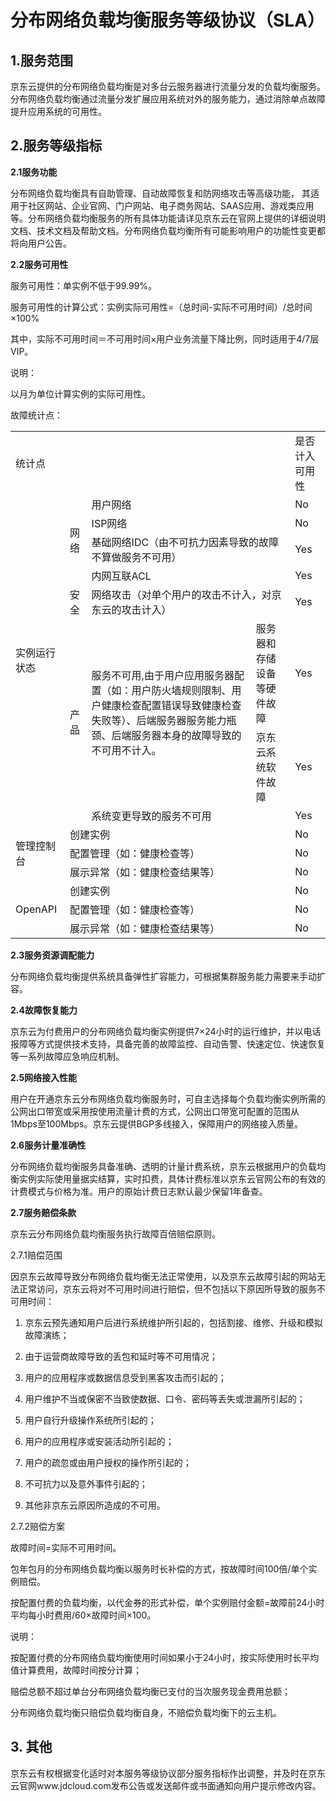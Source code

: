 # 分布网络负载均衡服务等级协议（SLA）

## 1.服务范围 ##

京东云提供的分布网络负载均衡是对多台云服务器进行流量分发的负载均衡服务。分布网络负载均衡通过流量分发扩展应用系统对外的服务能力，通过消除单点故障提升应用系统的可用性。

## 2.服务等级指标 ##
**2.1服务功能**

分布网络负载均衡具有自助管理、自动故障恢复和防网络攻击等高级功能， 其适用于社区网站、企业官网、门户网站、电子商务网站、SAAS应用、游戏类应用等。分布网络负载均衡服务的所有具体功能请详见京东云在官网上提供的详细说明文档、技术文档及帮助文档。分布网络负载均衡所有可能影响用户的功能性变更都将向用户公告。

**2.2服务可用性**

服务可用性：单实例不低于99.99%。

服务可用性的计算公式：实例实际可用性=（总时间-实际不可用时间）/总时间×100%

其中，实际不可用时间＝不可用时间×用户业务流量下降比例，同时适用于4/7层VIP。

说明：

以月为单位计算实例的实际可用性。

故障统计点：

<table>
   <tr>
      <td colspan="5">统计点</td>
      <td>是否计入可用性</td>
   </tr>
   <tr>
      <td rowspan="8">实例运行状态</td>
      <td rowspan="4">网络</td>
      <td colspan="3">用户网络</td>
      <td>No</td>
   </tr>
   <tr>
      <td colspan="3">ISP网络</td>
      <td>No</td>
   </tr>
   <tr>
      <td colspan="3">基础网络IDC（由不可抗力因素导致的故障不算做服务不可用）</td>
      <td>Yes</td>
   </tr>
   <tr>
      <td colspan="3">内网互联ACL</td>
      <td>Yes</td>
   </tr>
   <tr>
      <td>安全</td>
      <td colspan="3">网络攻击（对单个用户的攻击不计入，对京东云的攻击计入）</td>
      <td>Yes</td>
   </tr>
   <tr>
      <td rowspan="3">产品</td>
      <td rowspan="2">服务不可用,由于用户应用服务器配置（如：用户防火墙规则限制、用户健康检查配置错误导致健康检查失败等）、后端服务器服务能力瓶颈、后端服务器本身的故障导致的不可用不计入。</td>
      <td colspan="2">服务器和存储设备等硬件故障</td>
      <td>Yes</td>
   </tr>
   <tr>
      <td colspan="2">京东云系统软件故障</td>
      <td>Yes</td>
   </tr>
   <tr>
      <td colspan="3">系统变更导致的服务不可用</td>
      <td>Yes</td>
   </tr>
   <tr>
      <td rowspan="3">管理控制台</td>
      <td colspan="4">创建实例</td>
      <td>No</td>
   </tr>
   <tr>
      <td colspan="4">配置管理（如：健康检查等）</td>
      <td>No</td>
   </tr>
   <tr>
      <td colspan="4">展示异常（如：健康检查结果等）</td>
      <td>No</td>
   </tr>
   <tr>
      <td rowspan="3">OpenAPI</td>
      <td colspan="4">创建实例</td>
      <td>No</td>
   </tr>
   <tr>
      <td colspan="4">配置管理（如：健康检查等）</td>
      <td>No</td>
   </tr>
   <tr>
      <td colspan="4">展示异常（如：健康检查结果等）</td>
      <td>No</td>
   </tr>
</table>

**2.3服务资源调配能力**

分布网络负载均衡提供系统具备弹性扩容能力，可根据集群服务能力需要来手动扩容。

**2.4故障恢复能力**

京东云为付费用户的分布网络负载均衡实例提供7×24小时的运行维护，并以电话报障等方式提供技术支持，具备完善的故障监控、自动告警、快速定位、快速恢复等一系列故障应急响应机制。

**2.5网络接入性能**

用户在开通京东云分布网络负载均衡服务时，可自主选择每个负载均衡实例所需的公网出口带宽或采用按使用流量计费的方式，公网出口带宽可配置的范围从1Mbps至100Mbps。京东云提供BGP多线接入，保障用户的网络接入质量。

**2.6服务计量准确性**

分布网络负载均衡服务具备准确、透明的计量计费系统，京东云根据用户的负载均衡实例实际使用量据实结算，实时扣费，具体计费标准以京东云官网公布的有效的计费模式与价格为准。用户的原始计费日志默认最少保留1年备查。

**2.7服务赔偿条款**

京东云分布网络负载均衡服务执行故障百倍赔偿原则。

2.7.1赔偿范围

因京东云故障导致分布网络负载均衡无法正常使用，以及京东云故障引起的网站无法正常访问，京东云将对不可用时间进行赔偿，但不包括以下原因所导致的服务不可用时间：

1)   京东云预先通知用户后进行系统维护所引起的，包括割接、维修、升级和模拟故障演练；

2)   由于运营商故障导致的丢包和延时等不可用情况；

3)   用户的应用程序或数据信息受到黑客攻击而引起的；

4)   用户维护不当或保密不当致使数据、口令、密码等丢失或泄漏所引起的；

5)   用户自行升级操作系统所引起的；

6)   用户的应用程序或安装活动所引起的；

7)   用户的疏忽或由用户授权的操作所引起的；

8)   不可抗力以及意外事件引起的；

9)   其他非京东云原因所造成的不可用。

2.7.2赔偿方案

故障时间=实际不可用时间。

包年包月的分布网络负载均衡以服务时长补偿的方式，按故障时间100倍/单个实例赔偿。

按配置付费的负载均衡，以代金券的形式补偿，单个实例赔付金额=故障前24小时平均每小时费用/60×故障时间×100。

说明：

按配置付费的分布网络负载均衡使用时间如果小于24小时，按实际使用时长平均值计算费用，故障时间按分计算；

赔偿总额不超过单台分布网络负载均衡已支付的当次服务现金费用总额；

分布网络负载均衡只赔偿负载均衡自身，不赔偿负载均衡下的云主机。

## 3. 其他 ##

京东云有权根据变化适时对本服务等级协议部分服务指标作出调整，并及时在京东云官网www.jdcloud.com发布公告或发送邮件或书面通知向用户提示修改内容。

